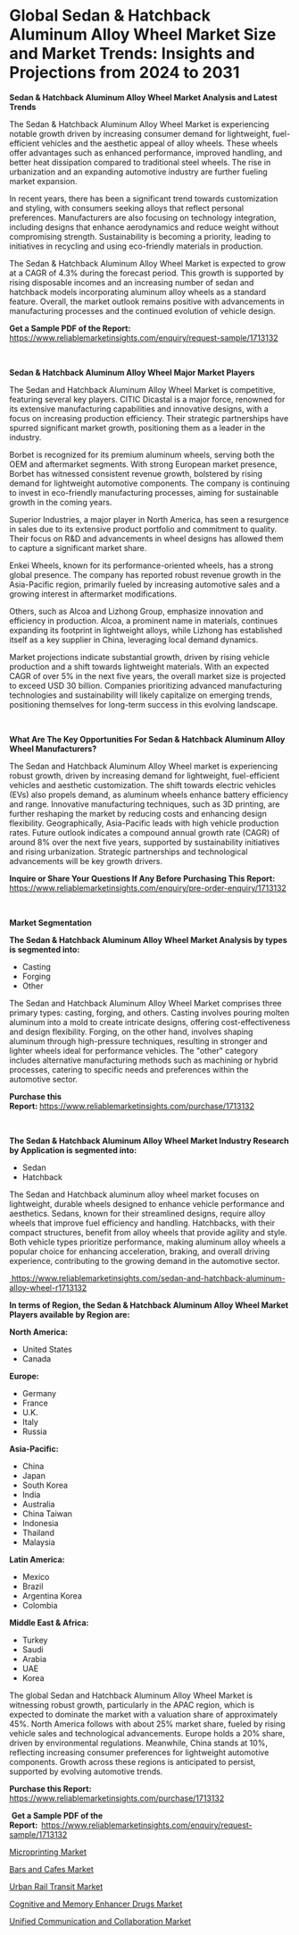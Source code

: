 <p><h1>Global Sedan & Hatchback Aluminum Alloy Wheel Market Size and Market Trends: Insights and Projections from 2024 to 2031</h1></p><p><strong>Sedan & Hatchback Aluminum Alloy Wheel Market Analysis and Latest Trends</strong></p>
<p><p>The Sedan & Hatchback Aluminum Alloy Wheel Market is experiencing notable growth driven by increasing consumer demand for lightweight, fuel-efficient vehicles and the aesthetic appeal of alloy wheels. These wheels offer advantages such as enhanced performance, improved handling, and better heat dissipation compared to traditional steel wheels. The rise in urbanization and an expanding automotive industry are further fueling market expansion.</p><p>In recent years, there has been a significant trend towards customization and styling, with consumers seeking alloys that reflect personal preferences. Manufacturers are also focusing on technology integration, including designs that enhance aerodynamics and reduce weight without compromising strength. Sustainability is becoming a priority, leading to initiatives in recycling and using eco-friendly materials in production.</p><p>The Sedan & Hatchback Aluminum Alloy Wheel Market is expected to grow at a CAGR of 4.3% during the forecast period. This growth is supported by rising disposable incomes and an increasing number of sedan and hatchback models incorporating aluminum alloy wheels as a standard feature. Overall, the market outlook remains positive with advancements in manufacturing processes and the continued evolution of vehicle design.</p></p>
<p><strong>Get a Sample PDF of the Report:&nbsp;</strong> <a href="https://www.reliablemarketinsights.com/enquiry/request-sample/1713132?utm_campaign=1622&utm_medium=2&utm_source=Github&utm_content=ia&utm_term=22102024&utm_id=sedan-hatchback-aluminum-alloy-wheel">https://www.reliablemarketinsights.com/enquiry/request-sample/1713132</a></p>
<p>&nbsp;</p>
<p><strong>Sedan & Hatchback Aluminum Alloy Wheel Major Market Players</strong></p>
<p><p>The Sedan and Hatchback Aluminum Alloy Wheel Market is competitive, featuring several key players. CITIC Dicastal is a major force, renowned for its extensive manufacturing capabilities and innovative designs, with a focus on increasing production efficiency. Their strategic partnerships have spurred significant market growth, positioning them as a leader in the industry.</p><p>Borbet is recognized for its premium aluminum wheels, serving both the OEM and aftermarket segments. With strong European market presence, Borbet has witnessed consistent revenue growth, bolstered by rising demand for lightweight automotive components. The company is continuing to invest in eco-friendly manufacturing processes, aiming for sustainable growth in the coming years.</p><p>Superior Industries, a major player in North America, has seen a resurgence in sales due to its extensive product portfolio and commitment to quality. Their focus on R&D and advancements in wheel designs has allowed them to capture a significant market share.</p><p>Enkei Wheels, known for its performance-oriented wheels, has a strong global presence. The company has reported robust revenue growth in the Asia-Pacific region, primarily fueled by increasing automotive sales and a growing interest in aftermarket modifications.</p><p>Others, such as Alcoa and Lizhong Group, emphasize innovation and efficiency in production. Alcoa, a prominent name in materials, continues expanding its footprint in lightweight alloys, while Lizhong has established itself as a key supplier in China, leveraging local demand dynamics.</p><p>Market projections indicate substantial growth, driven by rising vehicle production and a shift towards lightweight materials. With an expected CAGR of over 5% in the next five years, the overall market size is projected to exceed USD 30 billion. Companies prioritizing advanced manufacturing technologies and sustainability will likely capitalize on emerging trends, positioning themselves for long-term success in this evolving landscape.</p></p>
<p>&nbsp;</p>
<p><strong>What Are The Key Opportunities For Sedan & Hatchback Aluminum Alloy Wheel Manufacturers?</strong></p>
<p><p>The Sedan and Hatchback Aluminum Alloy Wheel market is experiencing robust growth, driven by increasing demand for lightweight, fuel-efficient vehicles and aesthetic customization. The shift towards electric vehicles (EVs) also propels demand, as aluminum wheels enhance battery efficiency and range. Innovative manufacturing techniques, such as 3D printing, are further reshaping the market by reducing costs and enhancing design flexibility. Geographically, Asia-Pacific leads with high vehicle production rates. Future outlook indicates a compound annual growth rate (CAGR) of around 8% over the next five years, supported by sustainability initiatives and rising urbanization. Strategic partnerships and technological advancements will be key growth drivers.</p></p>
<p><strong>Inquire or Share Your Questions If Any Before Purchasing This Report:</strong> <a href="https://www.reliablemarketinsights.com/enquiry/pre-order-enquiry/1713132?utm_campaign=1622&utm_medium=2&utm_source=Github&utm_content=ia&utm_term=22102024&utm_id=sedan-hatchback-aluminum-alloy-wheel">https://www.reliablemarketinsights.com/enquiry/pre-order-enquiry/1713132</a></p>
<p>&nbsp;</p>
<p><strong>Market Segmentation</strong></p>
<p><strong>The Sedan & Hatchback Aluminum Alloy Wheel Market Analysis by types is segmented into:</strong></p>
<p><ul><li>Casting</li><li>Forging</li><li>Other</li></ul></p>
<p><p>The Sedan and Hatchback Aluminum Alloy Wheel Market comprises three primary types: casting, forging, and others. Casting involves pouring molten aluminum into a mold to create intricate designs, offering cost-effectiveness and design flexibility. Forging, on the other hand, involves shaping aluminum through high-pressure techniques, resulting in stronger and lighter wheels ideal for performance vehicles. The "other" category includes alternative manufacturing methods such as machining or hybrid processes, catering to specific needs and preferences within the automotive sector.</p></p>
<p><strong>Purchase this Report:&nbsp;</strong><a href="https://www.reliablemarketinsights.com/purchase/1713132?utm_campaign=1622&utm_medium=2&utm_source=Github&utm_content=ia&utm_term=22102024&utm_id=sedan-hatchback-aluminum-alloy-wheel">https://www.reliablemarketinsights.com/purchase/1713132</a></p>
<p>&nbsp;</p>
<p><strong>The Sedan & Hatchback Aluminum Alloy Wheel Market Industry Research by Application is segmented into:</strong></p>
<p><ul><li>Sedan</li><li>Hatchback</li></ul></p>
<p><p>The Sedan and Hatchback aluminum alloy wheel market focuses on lightweight, durable wheels designed to enhance vehicle performance and aesthetics. Sedans, known for their streamlined designs, require alloy wheels that improve fuel efficiency and handling. Hatchbacks, with their compact structures, benefit from alloy wheels that provide agility and style. Both vehicle types prioritize performance, making aluminum alloy wheels a popular choice for enhancing acceleration, braking, and overall driving experience, contributing to the growing demand in the automotive sector.</p></p>
<p><a href="https://www.reliablemarketinsights.com/sedan-and-hatchback-aluminum-alloy-wheel-r1713132?utm_campaign=1622&utm_medium=2&utm_source=Github&utm_content=ia&utm_term=22102024&utm_id=sedan-hatchback-aluminum-alloy-wheel">&nbsp;https://www.reliablemarketinsights.com/sedan-and-hatchback-aluminum-alloy-wheel-r1713132</a></p>
<p><strong>In terms of Region, the Sedan & Hatchback Aluminum Alloy Wheel Market Players available by Region are:</strong></p>
<p>
    <p> <strong> North America: </strong>
        <ul>
            <li>United States</li>
            <li>Canada</li>
        </ul>
        </p> 
    <p> <strong> Europe: </strong>
        <ul>
            <li>Germany</li>
            <li>France</li>
            <li>U.K.</li>
            <li>Italy</li>
            <li>Russia</li>
        </ul>
        </p> 
    <p> <strong> Asia-Pacific: </strong>
        <ul>
            <li>China</li>
            <li>Japan</li>
            <li>South Korea</li>
            <li>India</li>
            <li>Australia</li>
            <li>China Taiwan</li>
            <li>Indonesia</li>
            <li>Thailand</li>
            <li>Malaysia</li>
        </ul>
        </p> 
    <p> <strong> Latin America: </strong>
        <ul>
            <li>Mexico</li>
            <li>Brazil</li>
            <li>Argentina Korea</li>
            <li>Colombia</li>
        </ul>
        </p> 
    <p> <strong> Middle East & Africa: </strong>
        <ul>
            <li>Turkey</li>
            <li>Saudi</li>
            <li>Arabia</li>
            <li>UAE</li>
            <li>Korea</li>
        </ul>
    </p>
    </p>
<p><p>The global Sedan and Hatchback Aluminum Alloy Wheel Market is witnessing robust growth, particularly in the APAC region, which is expected to dominate the market with a valuation share of approximately 45%. North America follows with about 25% market share, fueled by rising vehicle sales and technological advancements. Europe holds a 20% share, driven by environmental regulations. Meanwhile, China stands at 10%, reflecting increasing consumer preferences for lightweight automotive components. Growth across these regions is anticipated to persist, supported by evolving automotive trends.</p></p>
<p><strong>Purchase this Report: </strong><a href="https://www.reliablemarketinsights.com/purchase/1713132?utm_campaign=1622&utm_medium=2&utm_source=Github&utm_content=ia&utm_term=22102024&utm_id=sedan-hatchback-aluminum-alloy-wheel">https://www.reliablemarketinsights.com/purchase/1713132</a></p>
<p>&nbsp;<strong>Get a Sample PDF of the Report:&nbsp;&nbsp;</strong><a href="https://www.reliablemarketinsights.com/enquiry/request-sample/1713132?utm_campaign=1622&utm_medium=2&utm_source=Github&utm_content=ia&utm_term=22102024&utm_id=sedan-hatchback-aluminum-alloy-wheel">https://www.reliablemarketinsights.com/enquiry/request-sample/1713132</a></p>
<p><strong></strong></p>
<p><p><a href="https://www.linkedin.com/pulse/microprinting-market-global-insights-regional-analysis-hbl6c?utm_campaign=1622&utm_medium=2&utm_source=Github&utm_content=ia&utm_term=22102024&utm_id=sedan-hatchback-aluminum-alloy-wheel">Microprinting Market</a></p><p><a href="https://www.linkedin.com/pulse/bars-cafes-market-regional-outlook-competition-2024-2031-n55xc?utm_campaign=1622&utm_medium=2&utm_source=Github&utm_content=ia&utm_term=22102024&utm_id=sedan-hatchback-aluminum-alloy-wheel">Bars and Cafes Market</a></p><p><a href="https://www.linkedin.com/pulse/urban-rail-transit-market-transformation-comparative-analysis-ek1mc?utm_campaign=1622&utm_medium=2&utm_source=Github&utm_content=ia&utm_term=22102024&utm_id=sedan-hatchback-aluminum-alloy-wheel">Urban Rail Transit Market</a></p><p><a href="https://www.linkedin.com/pulse/insights-cognitive-memory-enhancer-drugs-market-players-9bdjc?utm_campaign=1622&utm_medium=2&utm_source=Github&utm_content=ia&utm_term=22102024&utm_id=sedan-hatchback-aluminum-alloy-wheel">Cognitive and Memory Enhancer Drugs Market</a></p><p><a href="https://www.linkedin.com/pulse/unified-communication-collaboration-market-global-share-ranking-atbrc?utm_campaign=1622&utm_medium=2&utm_source=Github&utm_content=ia&utm_term=22102024&utm_id=sedan-hatchback-aluminum-alloy-wheel">Unified Communication and Collaboration Market</a></p></p>
